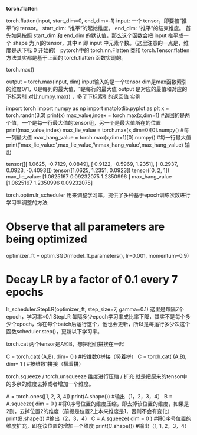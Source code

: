 **torch.flatten**

torch.flatten(input, start_dim=0, end_dim=-1)
input: 一个 tensor，即要被“推平”的 tensor。
start_dim: “推平”的起始维度。
end_dim: “推平”的结束维度。
首先如果按照 start_dim 和 end_dim 的默认值，那么这个函数会把 input 推平成一个 shape 为[n]的tensor，其中 n 即 input 中元素个数。（这里注意的一点是，维度是从下标 0 开始的）
pytorch中的 torch.nn.Flatten 类和 torch.Tensor.flatten 方法其实都是基于上面的 torch.flatten 函数实现的。

torch.max()

output = torch.max(input, dim)
input输入的是一个tensor
dim是max函数索引的维度0/1，0是每列的最大值，1是每行的最大值
output 是对应的最值和对应的下标索引
对比numpy.max() ，多了下标索引的返回值
实例

import torch
import numpy as np
import matplotlib.pyplot as plt
x = torch.randn(3,3)
print(x)
max_value,index = torch.max(x,dim=1) #返回的是两个值，一个是每一行最大值的tensor组，另一个是最大值所在的位置
print(max_value,index)
max_lie_value = torch.max(x,dim=0)[0].numpy() #每一列最大值
max_hang_value = torch.max(x,dim=1)[0].numpy() #每一行最大值
print('max_lie_value:',max_lie_value,'\nmax_hang_value',max_hang_value)
输出

tensor([[ 1.0625, -0.7129,  0.0849],
        [ 0.9122, -0.5969,  1.2351],
        [-0.2937,  0.0923, -0.4093]])
tensor([1.0625, 1.2351, 0.0923]) tensor([0, 2, 1])
max_lie_value: [1.0625167  0.09232075 1.2350996 ]
max_hang_value [1.0625167  1.2350996  0.09232075]

torch.optim.lr_scheduler
用来调整学习率，提供了多种基于epoch训练次数进行学习率调整的方法


# Observe that all parameters are being optimized
optimizer_ft = optim.SGD(model_ft.parameters(), lr=0.001, momentum=0.9)

# Decay LR by a factor of 0.1 every 7 epochs
lr_scheduler.StepLR(optimizer_ft, step_size=7, gamma=0.1)
这里是每隔7个epoch，学习率×0.1
StepLR 每隔多少epoch学习率成比率下降，其实不是每个多少个epoch，你在每个batch后运行这个，他也会更新，所以是每运行多少次这个函数scheduler.step()，更新以下学习率。

torch.cat
两个tensor是A和B，想把他们拼接在一起


C = torch.cat( (A,B), dim= 0 )  #按维数0拼接（竖着拼）
C = torch.cat( (A,B), dim= 1 )  #按维数1拼接（横着拼）




torch.squeeze / torch.unsqueeze
维度进行压缩 / 扩充
就是把原来的tensor中的多余的维度去掉或者增加一个维度。

A = torch.ones([1, 2, 3, 4])
print(A.shape())
#输出（1，2，3，4）
B = A.squeeze( dim = 0 )  #将0序号位置的维度压缩，即去掉该位置的维度，如果是2则，去掉位置2的维度（前提是位置2上本来维度是1，否则不会有变化）
print(B.shape())
#输出（2，3，4）
C = A.squeeze( dim = 0 )  #将0序号位置的维度扩充，即在该位置的增加一个维度
print(C.shape())
#输出（1, 1, 2，3，4）
